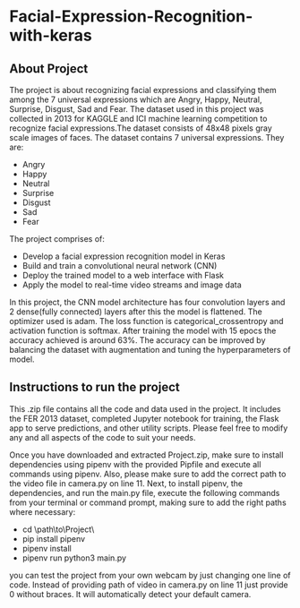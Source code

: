 # Facial-Expression-Recognition-with-keras

## About Project
The project is about recognizing facial expressions and classifying them among the 7 universal expressions which are Angry, Happy, Neutral, Surprise, Disgust, Sad and Fear.
The dataset used in this project was collected in 2013 for KAGGLE and ICI machine learning competition to recognize facial expressions.The dataset consists of 48x48 pixels gray scale images of faces. The dataset contains 7 universal expressions. They are: 
-	Angry
-	Happy
-	Neutral
-	Surprise
-	Disgust
-	Sad
-	Fear

The project comprises of:
- Develop a facial expression recognition model in Keras
- Build and train a convolutional neural network (CNN)
- Deploy the trained model to a web interface with Flask
- Apply the model to real-time video streams and image data

In this project, the CNN model architecture has four convolution layers and 2 dense(fully connected) layers after this the model is flattened. The optimizer used is adam. The loss function is categorical_crossentropy and activation function is softmax. After training the model with 15 epocs the accuracy achieved is around 63%. The accuracy can be improved by balancing the dataset with augmentation and tuning the hyperparameters of model.

## Instructions to run the project
This .zip file contains all the code and data used in the project. It includes the FER 2013 dataset, completed Jupyter notebook for training, the Flask app to serve predictions, and other utility scripts. Please feel free to modify any and all aspects of the code to suit your needs.

Once you have downloaded and extracted Project.zip, make sure to install dependencies using pipenv with the provided Pipfile and execute all commands using pipenv. Also, please make sure to add the correct path to the video file in camera.py on line 11. Next, to install pipenv, the dependencies, and run the main.py file, execute the following commands from your terminal or command prompt, making sure to add the right paths where necessary:

- cd \path\to\Project\
- pip install pipenv
- pipenv install
- pipenv run python3 main.py

you can test the project from your own webcam by just changing one line of code. Instead of providing path of video in camera.py on line 11 just provide 0 without braces. It will automatically detect your default camera. 


